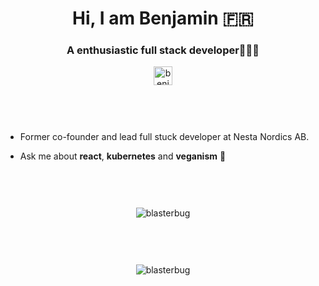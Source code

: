 <!-- @format -->

<h1 align="center">Hi, I am Benjamin 🇫🇷 </h1>
<h3 align="center">A enthusiastic full stack developer👨🏻‍💻 </h3>

<p align="center"> 
<a href="https://linkedin.com/in/benjaminsientzoff" target="blank"><img align="center" src="https://cdn.jsdelivr.net/npm/simple-icons@3.0.1/icons/linkedin.svg" alt="benjaminsientzoff" height="30" width="30" /></a>
</p>

<p style="height: 46px"></p>

- Former co-founder and lead full stuck developer at Nesta Nordics AB.

- Ask me about **react**, **kubernetes** and **veganism** 🥦 

<p style="height: 46px"></p>

<p align="center"><img align="center" src="https://github-readme-stats.vercel.app/api/top-langs/?username=blasterbug&layout=compact" alt="blasterbug" /></p>

<p style="height: 46px"></p>

<p align="center"><img align="center" src="https://github-readme-stats.vercel.app/api?username=blasterbug&show_icons=true" alt="blasterbug" /></p>

<p style="height: 46px"></p>
